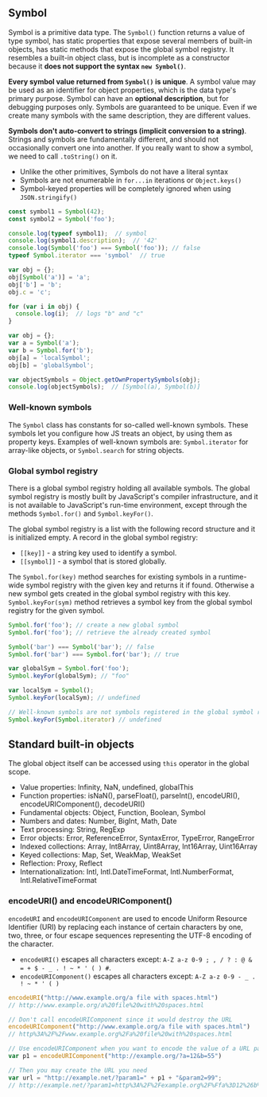 ## Symbol
Symbol is a primitive data type. The `Symbol()` function returns a value of type symbol, has static properties that expose several members of built-in objects, has static methods that expose the global symbol registry. It resembles a built-in object class, but is incomplete as a constructor because it **does not support the syntax `new Symbol()`**. 

**Every symbol value returned from `Symbol()` is unique**. A symbol value may be used as an identifier for object properties, which is the data type's primary purpose. Symbol can have an **optional description**, but for debugging purposes only. Symbols are guaranteed to be unique. Even if we create many symbols with the same description, they are different values.

**Symbols don't auto-convert to strings (implicit conversion to a string)**. Strings and symbols are fundamentally different, and should not occasionally convert one into another. If you really want to show a symbol, we need to call `.toString()` on it.

- Unlike the other primitives, Symbols do not have a literal syntax
- Symbols are not enumerable in `for...in` iterations or `Object.keys()`
- Symbol-keyed properties will be completely ignored when using `JSON.stringify()`

```javascript
const symbol1 = Symbol(42);
const symbol2 = Symbol('foo');

console.log(typeof symbol1);  // symbol
console.log(symbol1.description);  // '42'
console.log(Symbol('foo') === Symbol('foo')); // false
typeof Symbol.iterator === 'symbol'  // true

var obj = {};
obj[Symbol('a')] = 'a';
obj['b'] = 'b';
obj.c = 'c';

for (var i in obj) {
  console.log(i);  // logs "b" and "c"
}

var obj = {};
var a = Symbol('a');
var b = Symbol.for('b');
obj[a] = 'localSymbol';
obj[b] = 'globalSymbol';

var objectSymbols = Object.getOwnPropertySymbols(obj);
console.log(objectSymbols);  // [Symbol(a), Symbol(b)]
```

### Well-known symbols
The `Symbol` class has constants for so-called well-known symbols. These symbols let you configure how JS treats an object, by using them as property keys. Examples of well-known symbols are: `Symbol.iterator` for array-like objects, or `Symbol.search` for string objects.

### Global symbol registry
There is a global symbol registry holding all available symbols. The global symbol registry is mostly built by JavaScript's compiler infrastructure, and it is not available to JavaScript's run-time environment, except through the methods `Symbol.for()` and `Symbol.keyFor()`.

The global symbol registry is a list with the following record structure and it is initialized empty. A record in the global symbol registry:
- `[[key]]` - a string key used to identify a symbol.
- `[[symbol]]` - a symbol that is stored globally.

The `Symbol.for(key)` method searches for existing symbols in a runtime-wide symbol registry with the given key and returns it if found. Otherwise a new symbol gets created in the global symbol registry with this key. `Symbol.keyFor(sym)` method retrieves a symbol key from the global symbol registry for the given symbol.

```javascript
Symbol.for('foo'); // create a new global symbol
Symbol.for('foo'); // retrieve the already created symbol

Symbol('bar') === Symbol('bar'); // false
Symbol.for('bar') === Symbol.for('bar'); // true

var globalSym = Symbol.for('foo');
Symbol.keyFor(globalSym); // "foo"

var localSym = Symbol();
Symbol.keyFor(localSym); // undefined

// Well-known symbols are not symbols registered in the global symbol registry
Symbol.keyFor(Symbol.iterator) // undefined
```

## Standard built-in objects
The global object itself can be accessed using `this` operator in the global scope.

- Value properties: Infinity, NaN, undefined, globalThis
- Function properties: isNaN(), parseFloat(), parseInt(), encodeURI(), encodeURIComponent(), decodeURI()
- Fundamental objects: Object, Function, Boolean, Symbol
- Numbers and dates: Number, BigInt, Math, Date
- Text processing: String, RegExp
- Error objects: Error, ReferenceError, SyntaxError, TypeError, RangeError
- Indexed collections: Array, Int8Array, Uint8Array, Int16Array, Uint16Array
- Keyed collections: Map, Set, WeakMap, WeakSet
- Reflection: Proxy, Reflect
- Internationalization: Intl, Intl.DateTimeFormat, Intl.NumberFormat, Intl.RelativeTimeFormat

### encodeURI() and encodeURIComponent()
`encodeURI` and `encodeURIComponent` are used to encode Uniform Resource Identifier (URI) by replacing each instance of certain characters by one, two, three, or four escape sequences representing the UTF-8 encoding of the character.

- `encodeURI()` escapes all characters except: `A-Z a-z 0-9 ; , / ? : @ & = + $ - _ . ! ~ * ' ( ) #`.
- `encodeURIComponent()` escapes all characters except: `A-Z a-z 0-9 - _ . ! ~ * ' ( )`

```javascript
encodeURI("http://www.example.org/a file with spaces.html")
// http://www.example.org/a%20file%20with%20spaces.html

// Don't call encodeURIComponent since it would destroy the URL
encodeURIComponent("http://www.example.org/a file with spaces.html")
// http%3A%2F%2Fwww.example.org%2Fa%20file%20with%20spaces.html

// Use encodeURIComponent when you want to encode the value of a URL parameter
var p1 = encodeURIComponent("http://example.org/?a=12&b=55")

// Then you may create the URL you need
var url = "http://example.net/?param1=" + p1 + "&param2=99";
// http://example.net/?param1=http%3A%2F%2Fexample.org%2F%Ffa%3D12%26b%3D55&param2=99
```

